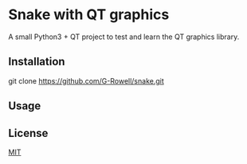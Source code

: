 # Snake with QT graphics

A small Python3 + QT project to test and learn the QT graphics library.

## Installation

git clone https://github.com/G-Rowell/snake.git

## Usage


## License
[MIT](https://choosealicense.com/licenses/mit/)
